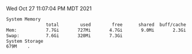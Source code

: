Wed Oct 27 11:07:04 PM MDT 2021
```bash
System Memory
               total        used        free      shared  buff/cache   available
Mem:           7.7Gi       727Mi       4.7Gi       9.0Mi       2.3Gi       6.6Gi
Swap:          7.6Gi       320Mi       7.3Gi
System Storage
679M	.
```
```bash
